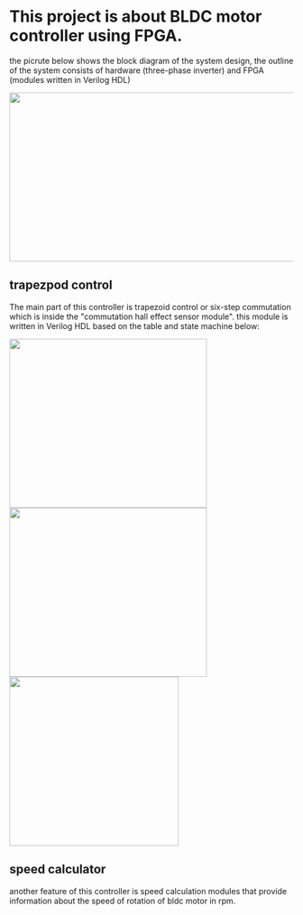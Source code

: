 # This project is about BLDC motor controller using FPGA. 
the picrute below shows the block diagram of the system design, the outline of the system consists of hardware (three-phase inverter) and FPGA (modules written in Verilog HDL) 

<img src="https://user-images.githubusercontent.com/49807950/174469247-d4324b46-c33f-416a-863b-4184044c8d0d.png" width=600 height=300>

## trapezpod control
The main part of this controller is trapezoid control or six-step commutation which is inside the "commutation hall effect sensor module". this module is written in Verilog HDL based on the table and state machine below:

<img src="https://user-images.githubusercontent.com/49807950/174472223-2e3d6be1-c13d-49de-8684-d1b377dc2511.png" width=350 height=300> <img src="https://user-images.githubusercontent.com/49807950/174472233-30998467-eafc-4b12-9ed8-58a2ccc806b3.png" width=350 height=300> <img src="https://user-images.githubusercontent.com/49807950/174472426-866393a9-b109-4731-8f35-352881ec329c.png" width=300 height=300>


## speed calculator
 another feature of this controller is speed calculation modules that provide information about the speed of rotation of bldc motor in rpm.
